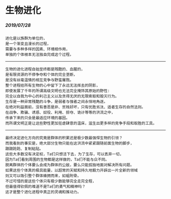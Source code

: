 <style>
  .page-header>a{display:none;}
  .site-footer{display:none;}
</style>
# 生物进化
##### 2019/07/28
```
进化是以族群为单位的，
是一个渐变且漫长的过程，
需要与多种多样的因素、环境相作用，
单独的个体根本无法独自完成这个过程。
```
---
```
生物的进化进程自始至终都是残酷的、血腥的，
是有限资源的不停争夺和个体的完全垄断，
是没有丝毫温情的相互竞争与野蛮屠戮。
整个进程给所有生物的心中留下了永远无法挥去的阴影，
即使发展了千年的所谓高级文明也无法完全掩饰其原始的野性:
完全以自我为中心的利己主义以及贪得无厌的无限索取和毁灭行为。
生存是一种异常残酷的斗争，是弱者与强者之间永恒地角逐。
在绝对利益面前，没有善恶是非、贫贱好坏，只有优胜劣汰、适者生存的自然法则。
在战争、欺骗、诱惑、奴役、利用、掠夺、诡计等等的洪流之中，
传承下来的只会是最适应环境的基因。
而所谓文明正是让这些野性更加狂虐肆意的温床，滋生出更多样的竞争手段和取胜的工具。
```
---
```
最终决定进化方向的究竟是群体的积累还是极少数最强悍生物的引领？
而我看到的事实是，绝大部分生物只能在这洪流中紧紧跟随前面生物的脚步，
踉踉跄跄、复制粘贴。
这些大多数没有决定权，Ta们只想活下去，为了生存，可以丢弃一切，
因为Ta们看到周围的生物都是这样做的，Ta们不能与众不同。
脱离群体的个体要么会成为群体的公敌，要么只能孤独地面对解决所有问题。
如果这些个体真的极具能量，以超常的天赋和持久地毅力开辟出一片全新的领域
则又可以吸引整个群体蜂拥而来，如蛆附骨。
不过可惜的是这些个体只有极少数能够完全走完全程，
但最值得钦佩的难道不是Ta们的勇气和精神吗？
这才是整个进化进程中真正的灵魂和推动力。
```
